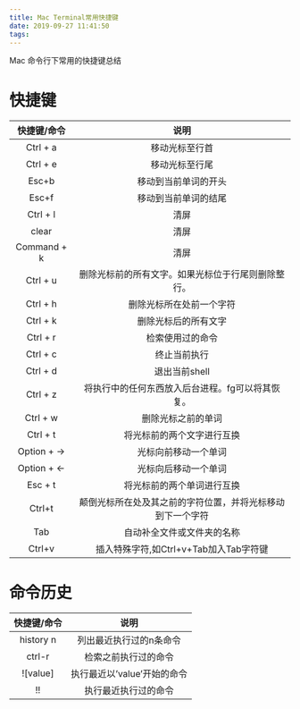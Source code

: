 ```yaml
---
title: Mac Terminal常用快捷键
date: 2019-09-27 11:41:50
tags:
---
```


Mac 命令行下常用的快捷键总结
<!-- more -->

# 快捷键

| 快捷键/命令 | 说明 |
| :-: | :-: |
Ctrl + a|移动光标至行首
Ctrl + e|移动光标至行尾
Esc+b|移动到当前单词的开头
Esc+f|移动到当前单词的结尾
Ctrl + l|清屏
clear|清屏
Command + k |清屏
Ctrl + u|删除光标前的所有文字。如果光标位于行尾则删除整行。
Ctrl + h|删除光标所在处前一个字符
Ctrl + k|删除光标后的所有文字
Ctrl + r|检索使用过的命令
Ctrl + c|终止当前执行
Ctrl + d|退出当前shell
Ctrl + z|将执行中的任何东西放入后台进程。fg可以将其恢复。
Ctrl + w|删除光标之前的单词
Ctrl + t|将光标前的两个文字进行互换
Option + →|光标向前移动一个单词
Option + ←|光标向后移动一个单词
Esc + t |将光标前的两个单词进行互换
Ctrl+t|颠倒光标所在处及其之前的字符位置，并将光标移动到下一个字符
Tab     |自动补全文件或文件夹的名称
Ctrl+v|插入特殊字符,如Ctrl+v+Tab加入Tab字符键

# 命令历史

| 快捷键/命令 | 说明 |
| :-: | :-: |
history n|列出最近执行过的n条命令
ctrl-r|检索之前执行过的命令
![value]|执行最近以’value’开始的命令
!!|执行最近执行过的命令